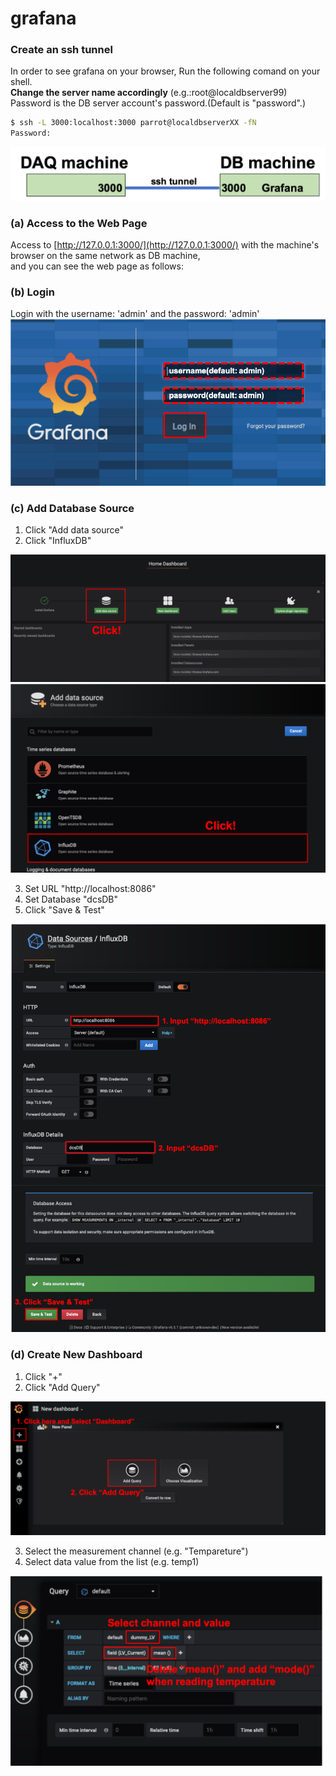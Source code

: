 # grafana

### Create an ssh tunnel 
In order to see grafana on your browser, Run the following comand on your shell.<br>
**Change the server name accordingly** (e.g.:root@localdbserver99)<br> 
Password is the DB server account's password.(Default is "password".)

```bash
$ ssh -L 3000:localhost:3000 parrot@localdbserverXX -fN
Password:
```
![ssh tunnel grafana](images/sshtunnel_grafana.png)

### (a) Access to the Web Page

Access to [http://127.0.0.1:3000/](http://127.0.0.1:3000/) with the machine's browser on the same network as DB machine,<br>
and you can see the web page as follows:


### (b) Login

Login with the username: 'admin' and the password: 'admin'
![grafana top](images/demo_grafana_top.png)

### (c) Add Database Source

1. Click "Add data source"
2. Click "InfluxDB"

![grafana add db source](images/demo_grafana_db_source_1.png)<br>
![grafana add db source](images/demo_grafana_db_source_2.png)

3. Set URL "http://localhost:8086"
4. Set Database "dcsDB"
5. Click "Save & Test"

![grafana add db source](images/demo_grafana_db_source_3.png)

### (d) Create New Dashboard

1. Click "+"
2. Click "Add Query"

![grafana add dashboard](images/demo_grafana_db_source_4.png)

3. Select the measurement channel (e.g. "Tempareture")
4. Select data value from the list (e.g. temp1)

![grafana add dashboard](images/demo_grafana_db_source_5.png)

